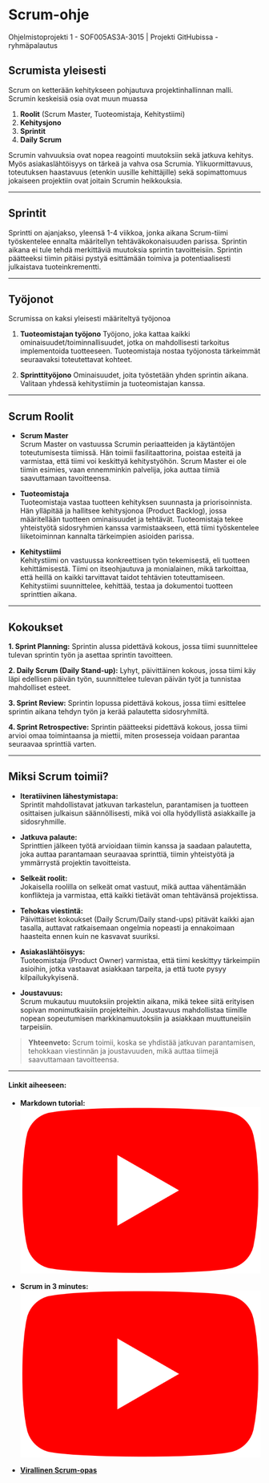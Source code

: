 # Scrum-ohje 
Ohjelmistoprojekti 1 - SOF005AS3A-3015 | Projekti GitHubissa -ryhmäpalautus

## Scrumista yleisesti
Scrum on ketterään kehitykseen pohjautuva projektinhallinnan malli. Scrumin keskeisiä osia ovat muun muassa

1. **Roolit** (Scrum Master, Tuoteomistaja, Kehitystiimi)
2. **Kehitysjono**
3. **Sprintit**
4. **Daily Scrum**

Scrumin vahvuuksia ovat nopea reagointi muutoksiin sekä jatkuva kehitys. Myös asiakaslähtöisyys on tärkeä ja vahva osa Scrumia. Ylikuormittavuus, toteutuksen haastavuus (etenkin uusille kehittäjille) sekä sopimattomuus jokaiseen projektiin ovat joitain Scrumin heikkouksia.

***

## Sprintit

Sprintti on ajanjakso, yleensä 1-4 viikkoa, jonka aikana Scrum-tiimi työskentelee ennalta määritellyn tehtäväkokonaisuuden parissa. Sprintin aikana ei tule tehdä merkittäviä muutoksia sprintin tavoitteisiin. Sprintin päätteeksi tiimin pitäisi pystyä esittämään toimiva ja potentiaalisesti julkaistava tuoteinkrementti.

***

## Työjonot

Scrumissa on kaksi yleisesti määriteltyä työjonoa

1. **Tuoteomistajan työjono**
Työjono, joka kattaa kaikki ominaisuudet/toiminnallisuudet, jotka on mahdollisesti tarkoitus implementoida tuotteeseen. Tuoteomistaja nostaa työjonosta tärkeimmät seuraavaksi toteutettavat kohteet.

2. **Sprinttityöjono**
Ominaisuudet, joita työstetään yhden sprintin aikana. Valitaan yhdessä kehitystiimin ja tuoteomistajan kanssa.

***

## Scrum Roolit

* **Scrum Master**  
  Scrum Master on vastuussa Scrumin periaatteiden ja käytäntöjen toteutumisesta tiimissä. Hän toimii fasilitaattorina, poistaa esteitä ja varmistaa, että tiimi voi keskittyä kehitystyöhön. Scrum Master ei ole tiimin esimies, vaan ennemminkin palvelija, joka auttaa tiimiä saavuttamaan tavoitteensa.

* **Tuoteomistaja**  
  Tuoteomistaja vastaa tuotteen kehityksen suunnasta ja priorisoinnista. Hän ylläpitää ja hallitsee kehitysjonoa (Product Backlog), jossa määritellään tuotteen ominaisuudet ja tehtävät. Tuoteomistaja tekee yhteistyötä sidosryhmien kanssa varmistaakseen, että tiimi työskentelee liiketoiminnan kannalta tärkeimpien asioiden parissa.

* **Kehitystiimi**  
  Kehitystiimi on vastuussa konkreettisen työn tekemisestä, eli tuotteen kehittämisestä. Tiimi on itseohjautuva ja monialainen, mikä tarkoittaa, että heillä on kaikki tarvittavat taidot tehtävien toteuttamiseen. Kehitystiimi suunnittelee, kehittää, testaa ja dokumentoi tuotteen sprinttien aikana.

***

## Kokoukset

  **1. Sprint Planning:** Sprintin alussa pidettävä kokous, jossa tiimi suunnittelee tulevan sprintin työn ja asettaa sprintin tavoitteen.

  **2. Daily Scrum (Daily Stand-up):** Lyhyt, päivittäinen kokous, jossa tiimi käy läpi edellisen päivän työn, suunnittelee tulevan päivän työt ja tunnistaa mahdolliset esteet.

  **3. Sprint Review:** Sprintin lopussa pidettävä kokous, jossa tiimi esittelee sprintin aikana tehdyn työn ja kerää palautetta sidosryhmiltä.

  **4. Sprint Retrospective:** Sprintin päätteeksi pidettävä kokous, jossa tiimi arvioi omaa toimintaansa ja miettii, miten prosesseja voidaan parantaa seuraavaa sprinttiä varten.

***


## Miksi Scrum toimii?

* **Iteratiivinen lähestymistapa:**  
  Sprintit mahdollistavat jatkuvan tarkastelun, parantamisen ja tuotteen osittaisen julkaisun säännöllisesti, mikä voi olla hyödyllistä asiakkaille ja sidosryhmille. 

* **Jatkuva palaute:**  
  Sprinttien jälkeen työtä arvioidaan tiimin kanssa ja saadaan palautetta, joka auttaa parantamaan seuraavaa sprinttiä, tiimin yhteistyötä ja ymmärrystä projektin tavoitteista.

* **Selkeät roolit:**  
  Jokaisella roolilla on selkeät omat vastuut, mikä auttaa vähentämään konflikteja ja varmistaa, että kaikki tietävät oman tehtävänsä projektissa.

* **Tehokas viestintä:**  
  Päivittäiset kokoukset (Daily Scrum/Daily stand-ups) pitävät kaikki ajan tasalla, auttavat ratkaisemaan ongelmia nopeasti ja ennakoimaan haasteita ennen kuin ne kasvavat suuriksi.

* **Asiakaslähtöisyys:**  
  Tuoteomistaja (Product Owner) varmistaa, että tiimi keskittyy tärkeimpiin asioihin, jotka vastaavat asiakkaan tarpeita, ja että tuote pysyy kilpailukykyisenä.

* **Joustavuus:**  
  Scrum mukautuu muutoksiin projektin aikana, mikä tekee siitä erityisen sopivan monimutkaisiin projekteihin. Joustavuus mahdollistaa tiimille nopean sopeutumisen markkinamuutoksiin ja asiakkaan muuttuneisiin tarpeisiin.

> **Yhteenveto:** Scrum toimii, koska se yhdistää jatkuvan parantamisen, tehokkaan viestinnän ja joustavuuden, mikä auttaa tiimejä saavuttamaan tavoitteensa.

***
#### Linkit aiheeseen:

  * **Markdown tutorial:** 
  [![](image.png)](https://www.youtube.com/watch?v=_PPWWRV6gbA&t=60s)

  * **Scrum in 3 minutes:** 
  [![](image.png)](https://youtu.be/iJ_sl6J8PRg?si=qVdcQ0JniLjqKTsU)

  * **[Virallinen Scrum-opas](https://scrumguides.org/scrum-guide.html)**